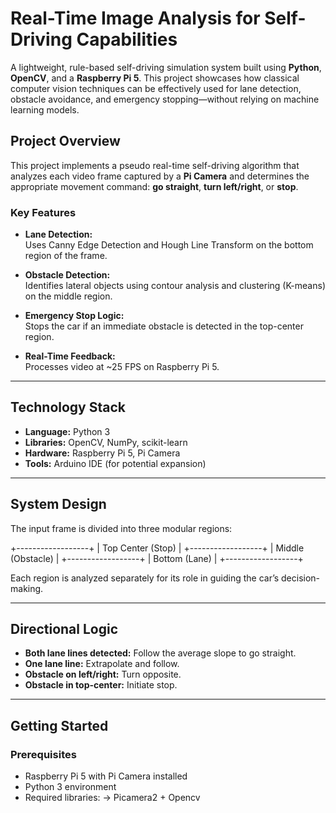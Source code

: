 # Real-Time Image Analysis for Self-Driving Capabilities

A lightweight, rule-based self-driving simulation system built using **Python**, **OpenCV**, and a **Raspberry Pi 5**. This project showcases how classical computer vision techniques can be effectively used for lane detection, obstacle avoidance, and emergency stopping—without relying on machine learning models.

## Project Overview

This project implements a pseudo real-time self-driving algorithm that analyzes each video frame captured by a **Pi Camera** and determines the appropriate movement command: **go straight**, **turn left/right**, or **stop**. 

### Key Features

- **Lane Detection:**  
  Uses Canny Edge Detection and Hough Line Transform on the bottom region of the frame.

- **Obstacle Detection:**  
  Identifies lateral objects using contour analysis and clustering (K-means) on the middle region.

- **Emergency Stop Logic:**  
  Stops the car if an immediate obstacle is detected in the top-center region.

- **Real-Time Feedback:**  
  Processes video at ~25 FPS on Raspberry Pi 5.

---

## Technology Stack

- **Language:** Python 3  
- **Libraries:** OpenCV, NumPy, scikit-learn  
- **Hardware:** Raspberry Pi 5, Pi Camera  
- **Tools:** Arduino IDE (for potential expansion)

---

## System Design

The input frame is divided into three modular regions:

+------------------+
| Top Center (Stop) |
+------------------+
| Middle (Obstacle) |
+------------------+
| Bottom (Lane) |
+------------------+


Each region is analyzed separately for its role in guiding the car’s decision-making.

---

## Directional Logic

- **Both lane lines detected:** Follow the average slope to go straight.
- **One lane line:** Extrapolate and follow.
- **Obstacle on left/right:** Turn opposite.
- **Obstacle in top-center:** Initiate stop.

---

## Getting Started

### Prerequisites
- Raspberry Pi 5 with Pi Camera installed
- Python 3 environment
- Required libraries:
 -> Picamera2 + Opencv
